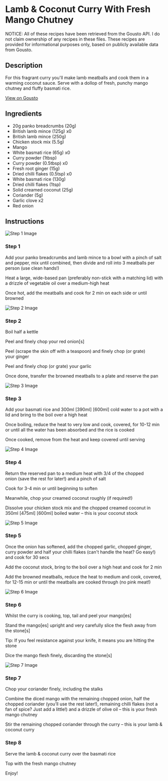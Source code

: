 # Lamb & Coconut Curry With Fresh Mango Chutney

NOTICE: All of these recipes have been retrieved from the Gousto API. I do not claim ownership of any recipes in these files. These recipes are provided for informational purposes only, based on publicly available data from Gousto.

## Description

For this fragrant curry you'll make lamb meatballs and cook them in a warming coconut sauce. Serve with a dollop of fresh, punchy mango chutney and fluffy basmati rice.

[View on Gousto](https://www.gousto.co.uk/recipes/cookbook/lamb-coconut-curry-with-fresh-mango-chutney)

## Ingredients

- 20g panko breadcrumbs (20g)
- British lamb mince (125g) x0
- British lamb mince (250g)
- Chicken stock mix (5.5g)
- Mango
- White basmati rice (65g) x0
- Curry powder (1tbsp)
- Curry powder (0.5tbsp) x0
- Fresh root ginger (15g)
- Dried chilli flakes (0.5tsp) x0
- White basmati rice (130g)
- Dried chilli flakes (1tsp)
- Solid creamed coconut (25g)
- Coriander (5g)
- Garlic clove x2
- Red onion

## Instructions

![Step 1 Image](https://production-media.gousto.co.uk/cms/recipe-step-image/2193.-step-2-x200.jpg)

### Step 1

Add your panko breadcrumbs and lamb mince to a bowl with a pinch of salt and pepper, mix until combined, then divide and roll into 3 meatballs per person (use clean hands!)

Heat a large, wide-based pan (preferably non-stick with a matching lid) with a drizzle of vegetable oil over a medium-high heat

Once hot, add the meatballs and cook for 2 min on each side or until browned

![Step 2 Image](https://production-media.gousto.co.uk/cms/recipe-step-image/2193.-step-3-x200.jpg)

### Step 2

Boil half a kettle

Peel and finely chop your red onion[s]

Peel (scrape the skin off with a teaspoon) and finely chop (or grate) your ginger

Peel and finely chop (or grate) your garlic

Once done, transfer the browned meatballs to a plate and reserve the pan

![Step 3 Image](https://production-media.gousto.co.uk/cms/recipe-step-image/2193.-step-3new-x200.jpg)

### Step 3

Add your basmati rice and 300ml <span class="text-purple">[390ml]</span> <span class="text-danger">[600ml]</span> cold water to a pot with a lid and bring to the boil over a high heat

Once boiling, reduce the heat to very low and cook, covered, for 10-12 min or until all the water has been absorbed and the rice is cooked

Once cooked, remove from the heat and keep covered until serving

![Step 4 Image](https://production-media.gousto.co.uk/cms/recipe-step-image/2193.-step-4-x200.jpg)

### Step 4

Return the reserved pan to a medium heat with 3/4 of the chopped onion (save the rest for later!) and a pinch of salt

Cook for 3-4 min or until beginning to soften

Meanwhile, chop your creamed coconut roughly (if required!)

Dissolve your chicken stock mix and the chopped creamed coconut in 350ml<span class="text-purple"><span class="text-danger"> [475ml] [600ml]</span> </span>boiled water – this is your coconut stock

![Step 5 Image](https://production-media.gousto.co.uk/cms/recipe-step-image/2193.-step-5-x200.jpg)

### Step 5

Once the onion has softened, add the chopped garlic, chopped ginger, curry powder and half your chilli flakes (can't handle the heat? Go easy!) and cook for 30 secs

Add the coconut stock, bring to the boil over a high heat and cook for 2 min

Add the browned meatballs, reduce the heat to medium and cook, covered, for 12-15 min or until the meatballs are cooked through (no pink meat!)

![Step 6 Image](https://production-media.gousto.co.uk/cms/recipe-step-image/2193.-step-6-x200.jpg)

### Step 6

Whilst the curry is cooking, top, tail and peel your mango[es]

Stand the mango[es] upright and very carefully slice the flesh away from the stone[s]

Tip: If you feel resistance against your knife, it means you are hitting the stone

Dice the mango flesh finely, discarding the stone[s]

![Step 7 Image](https://production-media.gousto.co.uk/cms/recipe-step-image/2193.-step-7-x200.jpg)

### Step 7

Chop your coriander finely, including the stalks

Combine the diced mango with the remaining chopped onion, half the chopped coriander (you’ll use the rest later!), remaining chilli flakes (not a fan of spice? Just add a little!) and a drizzle of olive oil – this is your fresh mango chutney

Stir the remaining chopped coriander through the curry – this is your lamb & coconut curry

### Step 8

Serve the lamb & coconut curry over the basmati rice

Top with the fresh mango chutney

Enjoy!

